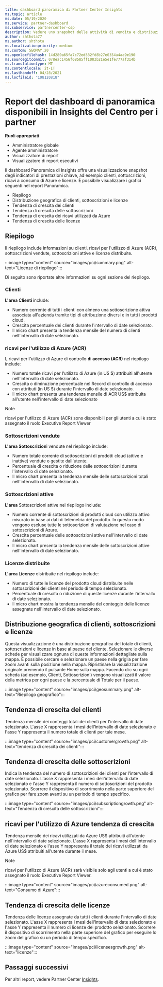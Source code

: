 ```yaml
---
title: dashboard panoramica di Partner Center Insights
ms.topic: article
ms.date: 05/19/2020
ms.service: partner-dashboard
ms.subservice: partnercenter-csp
description: Vedere uno snapshot delle attività di vendita e distribuzione, crescita dei clienti e crescita dei ricavi con licenze, sottoscrizioni e consumo di Azure.
author: shthota77
ms.author: shthota
ms.localizationpriority: medium
ms.custom: SEOMAY.20
ms.openlocfilehash: 14d280a65fa7c72ed382fd8b27e0354a4aa9e190
ms.sourcegitcommit: 078eac1456f68585ff1003b21e5e1fe777af314b
ms.translationtype: MT
ms.contentlocale: it-IT
ms.lasthandoff: 04/28/2021
ms.locfileid: "108120818"
---
```

# <a name="overview-dashboard-reports-available-in-partner-center-insights"></a>Report del dashboard di panoramica disponibili in Insights del Centro per i partner
 
**Ruoli appropriati**

- Amministratore globale
- Agente amministratore
- Visualizzatore di report
- Visualizzatore di report esecutivi

Il dashboard Panoramica di Insights offre una visualizzazione snapshot degli indicatori di prestazioni chiave, ad esempio clienti, sottoscrizioni, ricavi a consumo di Azure e licenze. È possibile visualizzare i grafici seguenti nel report Panoramica.

- Riepilogo  
- Distribuzione geografica di clienti, sottoscrizioni e licenze  
- Tendenza di crescita dei clienti 
- Tendenza di crescita delle sottoscrizioni 
- Tendenza di crescita dei ricavi utilizzati da Azure 
- Tendenza di crescita delle licenze 

## <a name="summary"></a>Riepilogo

Il riepilogo include informazioni su clienti, ricavi per l'utilizzo di Azure (ACR), sottoscrizioni vendute, sottoscrizioni attive e licenze distribuite. 

:::image type="content" source="images/pci/summary.png" alt-text="Licenze di riepilogo":::

Di seguito sono riportate altre informazioni su ogni sezione del riepilogo.

### <a name="customers"></a>Clienti

**L'area Clienti** include:

- Numero corrente di tutti i clienti con almeno una sottoscrizione attiva associata all'azienda tramite tipi di attribuzione diversi e in tutti i prodotti cloud.
- Crescita percentuale dei clienti durante l'intervallo di date selezionato.
- Il micro chart presenta la tendenza mensile del numero di clienti nell'intervallo di date selezionato.

### <a name="azure-consumed-revenue-acr"></a>ricavi per l'utilizzo di Azure (ACR)

L ricavi per l'utilizzo di Azure di controllo **di accesso (ACR)** nel riepilogo include:

- Numero totale ricavi per l'utilizzo di Azure (in US $) attribuiti all'utente nell'intervallo di date selezionato.
- Crescita o diminuzione percentuale nel Record di controllo di accesso con attributi (in US $) durante l'intervallo di date selezionato.
- Il micro chart presenta una tendenza mensile di ACR US$ attribuita all'utente nell'intervallo di date selezionato 

> [!NOTE]
> ricavi per l'utilizzo di Azure (ACR) sono disponibili per gli utenti a cui è stato assegnato il ruolo Executive Report Viewer 
 
### <a name="subscriptions-sold"></a>Sottoscrizioni vendute

**L'area Sottoscrizioni** vendute nel riepilogo include:

- Numero totale corrente di sottoscrizioni di prodotti cloud (attive e inattive) vendute o gestite dall'utente.  
- Percentuale di crescita o riduzione delle sottoscrizioni durante l'intervallo di date selezionato.
- Il micro chart presenta la tendenza mensile delle sottoscrizioni totali nell'intervallo di date selezionato.

### <a name="active-subscriptions"></a>Sottoscrizioni attive

**L'area** Sottoscrizioni attive nel riepilogo include:

- Numero corrente di sottoscrizioni di prodotti cloud con utilizzo attivo misurato in base ai dati di telemetria del prodotto. In questo modo vengono escluse tutte le sottoscrizioni di valutazione nel caso di sottoscrizioni di Azure.  
- Crescita percentuale delle sottoscrizioni attive nell'intervallo di date selezionato.
- Il micro chart presenta la tendenza mensile delle sottoscrizioni attive nell'intervallo di date selezionato.
 
### <a name="licenses-deployed"></a>Licenze distribuite

**L'area Licenze** distribuite nel riepilogo include:
 
- Numero di tutte le licenze del prodotto cloud distribuite nelle sottoscrizioni dei clienti nel periodo di tempo selezionato. 
- Percentuale di crescita o riduzione di queste licenze durante l'intervallo di date selezionato. 
- Il micro chart mostra la tendenza mensile del conteggio delle licenze assegnate nell'intervallo di date selezionato.

## <a name="geographical-spread-of-your-customers-subscriptions-and-licenses"></a>Distribuzione geografica di clienti, sottoscrizioni e licenze

Questa visualizzazione è una distribuzione geografica del totale di clienti, sottoscrizioni e licenze in base al paese del cliente. Selezionare le diverse schede per visualizzare ognuna di queste informazioni dettagliate sulla mappa. È possibile cercare e selezionare un paese nella griglia per fare zoom avanti sulla posizione nella mappa. Ripristinare la visualizzazione originale premendo il pulsante Home sulla mappa. Facendo clic su ogni scheda (ad esempio, Clienti, Sottoscrizioni) vengono visualizzati il valore della metrica per ogni paese e la percentuale di Totale per il paese.  

:::image type="content" source="images/pci/geosummary.png" alt-text="Riepilogo geografico":::

## <a name="customers-growth-trend"></a>Tendenza di crescita dei clienti

Tendenza mensile dei conteggi totali dei clienti per l'intervallo di date selezionato. L'asse X rappresenta i mesi dell'intervallo di date selezionato e l'asse Y rappresenta il numero totale di clienti per tale mese. 

:::image type="content" source="images/pci/customergrowth.png" alt-text="tendenza di crescita dei clienti":::

## <a name="subscriptions-growth-trend"></a>Tendenza di crescita delle sottoscrizioni

Indica la tendenza del numero di sottoscrizioni dei clienti per l'intervallo di date selezionato. L'asse X rappresenta i mesi dell'intervallo di date selezionato e l'asse Y rappresenta il numero di sottoscrizioni del prodotto selezionato. Scorrere il dispositivo di scorrimento nella parte superiore del grafico per fare zoom avanti su un periodo di tempo specifico. 

:::image type="content" source="images/pci/subscriptiongrowth.png" alt-text="Tendenza di crescita delle sottoscrizioni":::

## <a name="azure-consumed-revenue-growth-trend"></a>ricavi per l'utilizzo di Azure tendenza di crescita

Tendenza mensile dei ricavi utilizzati da Azure US$ attribuiti all'utente nell'intervallo di date selezionato. L'asse X rappresenta i mesi dell'intervallo di date selezionato e l'asse Y rappresenta il totale dei ricavi utilizzati da Azure US$ attribuiti all'utente durante il mese.

> [!NOTE]
> ricavi per l'utilizzo di Azure (ACR) sarà visibile solo agli utenti a cui è stato assegnato il ruolo Executive Report Viewer. 

:::image type="content" source="images/pci/azureconsumed.png" alt-text="Consumo di Azure":::

## <a name="licenses-growth-trend"></a>Tendenza di crescita delle licenze
 
Tendenza delle licenze assegnate da tutti i clienti durante l'intervallo di date selezionato. L'asse X rappresenta i mesi dell'intervallo di date selezionato e l'asse Y rappresenta il numero di licenze del prodotto selezionato. Scorrere il dispositivo di scorrimento nella parte superiore del grafico per eseguire lo zoom del grafico su un periodo di tempo specifico.  

:::image type="content" source="images/pci/licensesgrowth.png" alt-text="licenze":::

## <a name="next-steps"></a>Passaggi successivi

Per altri report, vedere Partner Center [Insights](partner-center-insights.md).
